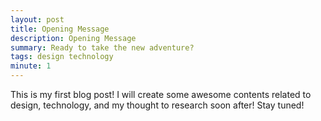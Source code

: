 ```yaml
---
layout: post
title: Opening Message
description: Opening Message
summary: Ready to take the new adventure?
tags: design technology
minute: 1
---
```


This is my first blog post! I will create some awesome contents related to design, technology, and my thought to research soon after! Stay tuned!